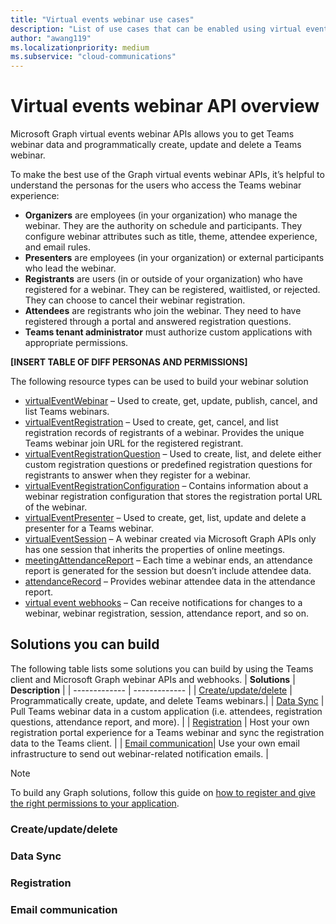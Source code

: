 ```yaml
---
title: "Virtual events webinar use cases"
description: "List of use cases that can be enabled using virtual events webinar APIs"
author: "awang119"
ms.localizationpriority: medium
ms.subservice: "cloud-communications"
---
```

# Virtual events webinar API overview
Microsoft Graph virtual events webinar APIs allows you to get Teams webinar data and programmatically create, update and delete a Teams webinar.

To make the best use of the Graph virtual events webinar APIs, it’s helpful to understand the personas for the users who access the Teams webinar experience: 

- **Organizers** are employees (in your organization) who manage the webinar. They are the authority on schedule and participants. They configure webinar attributes such as title, theme, attendee experience, and email rules.   
- **Presenters** are employees (in your organization) or external participants who lead the webinar.   
- **Registrants** are users (in or outside of your organization) who have registered for a webinar. They can be registered, waitlisted, or rejected. They can choose to cancel their webinar registration.   
- **Attendees** are registrants who join the webinar. They need to have registered through a portal and answered registration questions. 
- **Teams tenant administrator** must authorize custom applications with appropriate permissions.

**[INSERT TABLE OF DIFF PERSONAS AND PERMISSIONS]**

The following resource types can be used to build your webinar solution 
- [virtualEventWebinar](../api-reference/v1.0/resources/virtualeventwebinar.md) – Used to create, get, update, publish, cancel, and list Teams webinars.  
- [virtualEventRegistration](../api-reference/v1.0/resources/virtualeventregistration.md) – Used to create, get, cancel, and list registration records of registrants of a webinar. Provides the unique Teams webinar join URL for the registered registrant. 
- [virtualEventRegistrationQuestion](../api-reference/v1.0/resources/virtualeventregistrationquestionbase.md) – Used to create, list, and delete either custom registration questions or predefined registration questions for registrants to answer when they register for a webinar.  
- [virtualEventRegistrationConfiguration](../api-reference/v1.0/resources/virtualeventregistrationconfiguration.md) – Contains information about a webinar registration configuration that stores the registration portal URL of the webinar.  
- [virtualEventPresenter](../api-reference/v1.0/resources/virtualeventpresenter.md) – Used to create, get, list, update and delete a presenter for a Teams webinar. 
- [virtualEventSession](../api-reference/v1.0/resources/virtualeventsession.md)  – A webinar created via Microsoft Graph APIs only has one session that inherits the properties of online meetings. 
- [meetingAttendanceReport](../api-reference/v1.0/resources/meetingattendancereport.md) – Each time a webinar ends, an attendance report is generated for the session but doesn’t include attendee data.   
- [attendanceRecord](../api-reference/v1.0/resources/attendancerecord.md) – Provides webinar attendee data in the attendance report.  
- [virtual event webhooks](/concepts/changenotifications-for-virtualevent.md) – Can receive notifications for changes to a webinar, webinar registration, session, attendance report, and so on.  


## Solutions you can build 
The following table lists some solutions you can build by using the Teams client and Microsoft Graph webinar APIs and webhooks. 
| **Solutions**      | **Description**    |
| ------------- | ------------- |
| [Create/update/delete](#createupdatedelete) | Programmatically create, update, and delete Teams webinars.|
| [Data Sync](#data-sync) | Pull Teams webinar data in a custom application (i.e. attendees, registration questions, attendance report, and more).  |
| [Registration](#registration)  | Host your own registration portal experience for a Teams webinar and sync the registration data to the Teams client. |
| [Email communication](#email-communication)| Use your own email infrastructure to send out webinar-related notification emails. |

> [!NOTE]
>To build any Graph solutions, follow this guide on [how to register and give the right permissions to your application](/concepts/auth/auth-concepts.md). 



### Create/update/delete 


### Data Sync 


### Registration  

### Email communication
